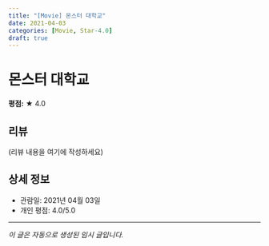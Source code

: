 ```yaml
---
title: "[Movie] 몬스터 대학교"
date: 2021-04-03
categories: [Movie, Star-4.0]
draft: true
---
```


# 몬스터 대학교

**평점:** ★ 4.0

## 리뷰

(리뷰 내용을 여기에 작성하세요)

## 상세 정보

- 관람일: 2021년 04월 03일
- 개인 평점: 4.0/5.0

---

*이 글은 자동으로 생성된 임시 글입니다.*
